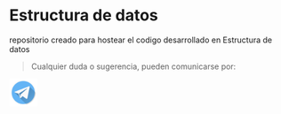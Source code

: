 # Estructura de datos

repositorio creado para hostear el codigo desarrollado en Estructura de
datos 

> Cualquier duda o sugerencia, pueden comunicarse por:

<a href=https://telegram.me/Deauth>
<img src="img/telegram.png" alt="Logo UTP" width="50" height="50"> 
